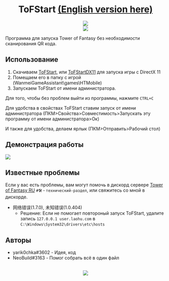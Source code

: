 <h1 align="center">ToFStart <a href="https://github.com/yarik0chka/ToFStart/README-EN.md">(English version here)</a></h1> 

<div align="center">
<a href="https://discord.gg/QvHWNxb6pH">
<img src="https://invidget.switchblade.xyz/QvHWNxb6pH?language=ru"/>
</a> 
<br>
<img src="https://img.shields.io/github/downloads/yarik0chka/ToFStart/total.svg"/>
<br>
</div>

Программа для запуска Tower of Fantasy без необходимости сканирования QR кода.

## Использование

1. Скачиваем [ToFStart](https://github.com/yarik0chka/ToFStart/releases/latest/download/ToFStart.exe), или [ToFStartDX11](https://github.com/yarik0chka/ToFStart/releases/latest/download/ToFStartDX11.exe) для запуска игры с DirectX 11
2. Помещаем его в папку с игрой (WanmeiGameAssistant\games\HTMobile)
3. Запускаем ToFStart от имени администратора.

Для того, чтобы без проблем выйти из программы, нажмите `CTRL+C`

Для удобства в свойствах ToFStart ставим запуск от имени администратора (ПКМ>Свойства>Совместимость>Запускать эту программу от имени администратора>Ок)

И также для удобства, делаем ярлык (ПКМ>Отправить>Рабочий стол)

## Демонстрация работы

[![](https://i.ytimg.com/vi/12baQ9mzK-w/maxresdefault.jpg)](https://www.youtube.com/watch?v=12baQ9mzK-w)

## Известные проблемы
Если у вас есть проблемы, вам могут помочь в дискорд сервере [Tower of Fantasy RU](https://discord.gg/QvHWNxb6pH) `#🛠・технический-раздел`, или свяжитесь со мной в дискорде. 
- 网络错误(1.7.0), 未知错误(1.0.404)
    - Решение: Если не помогает повтороный запуск ToFStart, удалите запись `127.0.0.1 user.laohu.com` в `C:\Windows\System32\drivers\etc\hosts`

## Авторы

- yarik0chka#3602 - Идея, код
- NeoBuild#3163 - Помог собрать всё в один файл

<br>
<div align="center">
<img src="https://count.getloli.com/get/@ToFStart?theme=moebooru-h"/>
</div>
